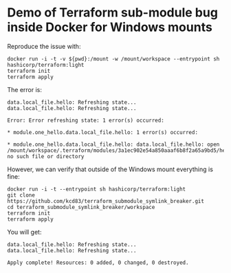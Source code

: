 # Demo of Terraform sub-module bug inside Docker for Windows mounts

Reproduce the issue with:

    docker run -i -t -v ${pwd}:/mount -w /mount/workspace --entrypoint sh hashicorp/terraform:light
    terraform init
    terraform apply


The error is:

    data.local_file.hello: Refreshing state...
    data.local_file.hello: Refreshing state...

    Error: Error refreshing state: 1 error(s) occurred:

    * module.one_hello.data.local_file.hello: 1 error(s) occurred:

    * module.one_hello.data.local_file.hello: data.local_file.hello: open /mount/workspace/.terraform/modules/3a1ec902e54a850aaaf6b8f2a65a9bd5/hello.txt: no such file or directory


However, we can verify that outside of the Windows mount everything is fine:

    docker run -i -t --entrypoint sh hashicorp/terraform:light
    git clone https://github.com/kcd83/terraform_submodule_symlink_breaker.git
    cd terraform_submodule_symlink_breaker/workspace
    terraform init
    terraform apply

You will get:

    data.local_file.hello: Refreshing state...
    data.local_file.hello: Refreshing state...

    Apply complete! Resources: 0 added, 0 changed, 0 destroyed.
